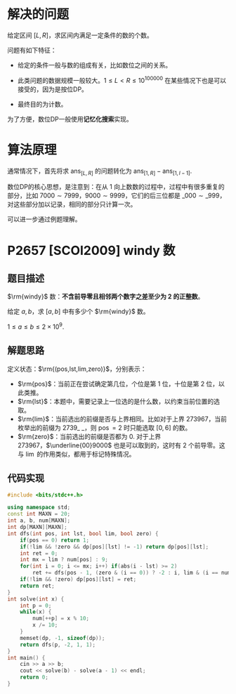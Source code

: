 # 解决的问题

给定区间 $[L,R]$，求区间内满足一定条件的数的个数。

问题有如下特征：

- 给定的条件一般与数的组成有关，比如数位之间的关系。

- 此类问题的数据规模一般较大。$1\leq L<R\leq 10^{100000}$ 在某些情况下也是可以接受的，因为是按位DP。
- 最终目的为计数。

为了方便，数位DP一般使用**记忆化搜索**实现。

# 算法原理

通常情况下，首先将求 $\operatorname{ans}_{[L,R]}$ 的问题转化为 $\operatorname{ans}_{[1,R]}-\operatorname{ans}_{[1,l-1]}$.

数位DP的核心思想，是注意到：在从 $1$ 向上数数的过程中，过程中有很多重复的部分，比如 $7000\sim7999$，$9000\sim9999$，它们的后三位都是 $\_000\sim \_ 999$，对这些部分加以记录，相同的部分只计算一次。

可以进一步通过例题理解。

# P2657 [SCOI2009] windy 数

## 题目描述

$\rm{windy}$ 数：**不含前导零且相邻两个数字之差至少为 $2$ 的正整数**。

给定 $a,b$，求 $[a,b]$ 中有多少个 $\rm{windy}$ 数。

$1\leq a\leq b\leq 2\times 10^9$.

## 解题思路

定义状态：$\rm{(pos,lst,lim,zero)}$，分别表示：

- $\rm{pos}$：当前正在尝试确定第几位，个位是第 $1$ 位，十位是第 $2$ 位，以此类推。
- $\rm{lst}$：本题中，需要记录上一位选的是什么数，以约束当前位置的选取。
- $\rm{lim}$：当前选出的前缀是否与上界相同。比如对于上界 $273967$，当前枚举出的前缀为 $2739\_\ \_$，则 $\operatorname{pos}=2$ 时只能选取 $[0,6]$ 的数。
- $\rm{zero}$：当前选出的前缀是否都为 $0$. 对于上界 $273967$，$\underline{00}9000$ 也是可以取到的，这时有 $2$ 个前导零。这与 $\operatorname{lim}$ 的作用类似，都用于标记特殊情况。

## 代码实现

```cpp
#include <bits/stdc++.h>

using namespace std;
const int MAXN = 20;
int a, b, num[MAXN];
int dp[MAXN][MAXN];
int dfs(int pos, int lst, bool lim, bool zero) {
	if(pos == 0) return 1;
	if(!lim && !zero && dp[pos][lst] != -1) return dp[pos][lst];
	int ret = 0;
	int mx = lim ? num[pos] : 9;
	for(int i = 0; i <= mx; i++) if(abs(i - lst) >= 2)
		ret += dfs(pos - 1, (zero & (i == 0)) ? -2 : i, lim & (i == num[pos]), zero & (i == 0));
	if(!lim && !zero) dp[pos][lst] = ret;
	return ret;
}
int solve(int x) {
	int p = 0;
	while(x) {
		num[++p] = x % 10;
		x /= 10;
	}
	memset(dp, -1, sizeof(dp));
	return dfs(p, -2, 1, 1);
}
int main() {
	cin >> a >> b;
	cout << solve(b) - solve(a - 1) << endl;
	return 0;
}
```
